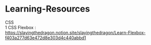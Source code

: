 # Learning-Resources

CSS   <br>
1 CSS Flexbox : https://slayingthedragon.notion.site/slayingthedragon/Learn-Flexbox-f403a277d63e472d8e303d4c440abbd1   <br>
